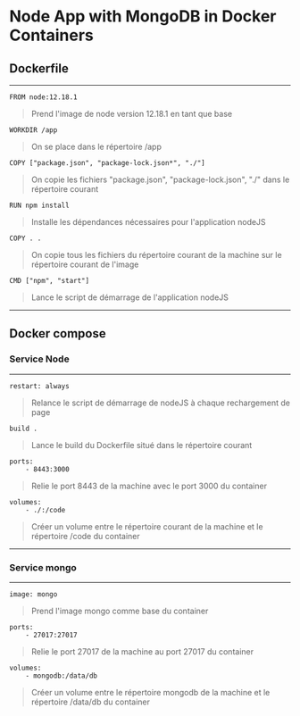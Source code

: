 # Node App with MongoDB in Docker Containers

## Dockerfile

---

```Docker
FROM node:12.18.1
```

> Prend l'image de node version 12.18.1 en tant que base

```Docker
WORKDIR /app
```

> On se place dans le répertoire /app

```Docker
COPY ["package.json", "package-lock.json*", "./"]
```

> On copie les fichiers "package.json", "package-lock.json", "./" dans le répertoire courant

```Docker
RUN npm install
```

> Installe les dépendances nécessaires pour l'application nodeJS

```Docker
COPY . .
```

> On copie tous les fichiers du répertoire courant de la machine sur le répertoire courant de l'image

```Docker
CMD ["npm", "start"]
```

> Lance le script de démarrage de l'application nodeJS

---

## Docker compose

### Service Node

---

```Docker
restart: always
```

> Relance le script de démarrage de nodeJS à chaque rechargement de page

```Docker
build .
```

> Lance le build du Dockerfile situé dans le répertoire courant

```Docker
ports:
    - 8443:3000
```

> Relie le port 8443 de la machine avec le port 3000 du container

```Docker
volumes:
    - ./:/code
```

> Créer un volume entre le répertoire courant de la machine et le répertoire /code du container

---

### Service mongo

---

```Docker
image: mongo
```

> Prend l'image mongo comme base du container

```Docker
ports:
    - 27017:27017
```

> Relie le port 27017 de la machine au port 27017 du container

```Docker
volumes:
    - mongodb:/data/db
```

> Créer un volume entre le répertoire mongodb de la machine et le répertoire /data/db du container
